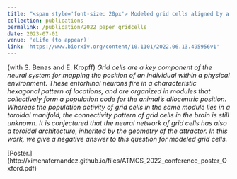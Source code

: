 ```yaml
---
title: "<span style='font-size: 20px'> Modeled grid cells aligned by a flexible attractor."
collection: publications
permalink: /publication/2022_paper_gridcells
date: 2023-07-01
venue: 'eLife (to appear)'
link: 'https://www.biorxiv.org/content/10.1101/2022.06.13.495956v1'
---
```


<p style="font-size:11pt;">
(with S. Benas and E. Kropff) <span style="font-size:11pt; font-style:italic"> 
Grid cells are a key component of the neural system for mapping the position of an individual within a physical environment.
These entorhinal neurons fire in a characteristic hexagonal pattern of locations, and are organized in modules that collectively form a population code for the animal’s allocentric position.
Whereas the population activity of grid cells in the same module lies in a toroidal manifold, the connectivity pattern of grid cells in the brain is still unknown. It is conjectured that the neural network of grid cells has also a toroidal architecture, inherited by the geometry of the attractor. In this work, we give a negative answer to this question for modeled grid cells. 
</span>
</p>
[Poster.](http://ximenafernandez.github.io/files/ATMCS_2022_conference_poster_Oxford.pdf)
